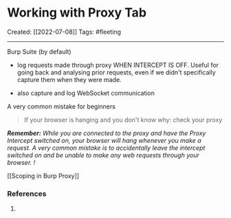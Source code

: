 

# Working with Proxy Tab
Created:  [[2022-07-08]]
Tags: #fleeting 

---
Burp Suite (by default) 
- log requests made through  proxy WHEN INTERCEPT IS OFF. Useful for going back and analysing prior requests, even if we didn't specifically capture them when they were made.

 - also capture and log WebSocket communication




A very common mistake for beginners
> If your browser is hanging and you don't know why: check your proxy

_**Remember:** While you are connected to the proxy and have the Proxy Intercept switched on, your browser will hang whenever you make a request. 
A very common mistake is to accidentally leave the intercept switched on and be unable to make any web requests through your browser. !_



[[Scoping in Burp Proxy]]










### References
1. 